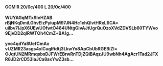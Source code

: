 #### GCM R 20/0c/400 L 20/0c/400
**WUYAGqMTx9lvHZAB**<br/>**rBjNKqDmiLGhvElzPyiupM97JN4Hc1ehQIvtHRxL6CA=**<br/>**uilbv7lJpX6UEwUOfwtO484UNtgGivAJtUgrQuOzoXVdZDVSLb60TYWvo9EjvDD2qIRWTOh4CmZ+BA1g...**<br/><br/>
**yvo4qdYa8UefCmAx**<br/>**vUZMR23asgs4xlCuglftdtj3LkwYo8ApCbUbRGEBiZI=**<br/>**OJqtUN2MRmqsbsDJFWrEBrwRnTDjZQiBAqzJU9wbNh4AgAcr1Tad2JFXR8JD2rCD53laJCa8axYwZ3sb...**